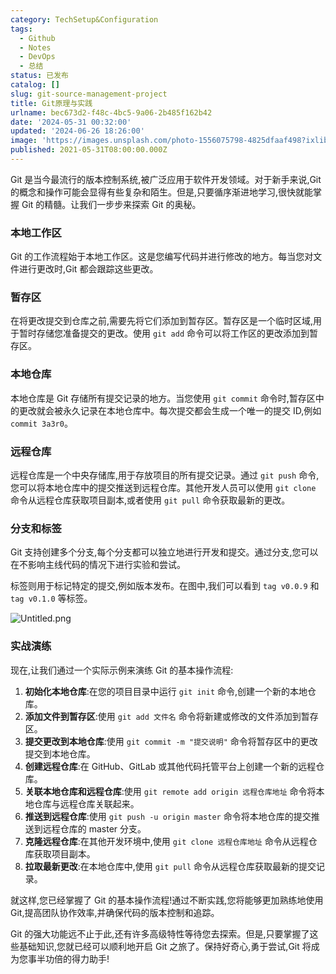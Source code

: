 ```yaml
---
category: TechSetup&Configuration
tags:
  - Github
  - Notes
  - DevOps
  - 总结
status: 已发布
catalog: []
slug: git-source-management-project
title: Git原理与实践
urlname: bec673d2-f48c-4bc5-9a06-2b485f162b42
date: '2024-05-31 00:32:00'
updated: '2024-06-26 18:26:00'
image: 'https://images.unsplash.com/photo-1556075798-4825dfaaf498?ixlib=rb-4.0.3&q=85&fm=jpg&crop=entropy&cs=srgb'
published: 2021-05-31T08:00:00.000Z
---
```


Git 是当今最流行的版本控制系统,被广泛应用于软件开发领域。对于新手来说,Git 的概念和操作可能会显得有些复杂和陌生。但是,只要循序渐进地学习,很快就能掌握 Git 的精髓。让我们一步步来探索 Git 的奥秘。


### 本地工作区


Git 的工作流程始于本地工作区。这是您编写代码并进行修改的地方。每当您对文件进行更改时,Git 都会跟踪这些更改。


### 暂存区


在将更改提交到仓库之前,需要先将它们添加到暂存区。暂存区是一个临时区域,用于暂时存储您准备提交的更改。使用 `git add` 命令可以将工作区的更改添加到暂存区。


### 本地仓库


本地仓库是 Git 存储所有提交记录的地方。当您使用 `git commit` 命令时,暂存区中的更改就会被永久记录在本地仓库中。每次提交都会生成一个唯一的提交 ID,例如 `commit 3a3r0`。


### 远程仓库


远程仓库是一个中央存储库,用于存放项目的所有提交记录。通过 `git push` 命令,您可以将本地仓库中的提交推送到远程仓库。其他开发人员可以使用 `git clone` 命令从远程仓库获取项目副本,或者使用 `git pull` 命令获取最新的更改。


### 分支和标签


Git 支持创建多个分支,每个分支都可以独立地进行开发和提交。通过分支,您可以在不影响主线代码的情况下进行实验和尝试。


标签则用于标记特定的提交,例如版本发布。在图中,我们可以看到 `tag v0.0.9` 和 `tag v0.1.0` 等标签。


![Untitled.png](https://prod-files-secure.s3.us-west-2.amazonaws.com/5d24fe63-e567-4804-86f9-9fdc62e13082/77b77e01-3aab-4add-bdbd-7f489727861d/Untitled.png?X-Amz-Algorithm=AWS4-HMAC-SHA256&X-Amz-Content-Sha256=UNSIGNED-PAYLOAD&X-Amz-Credential=ASIAZI2LB466XWKFBRYT%2F20250305%2Fus-west-2%2Fs3%2Faws4_request&X-Amz-Date=20250305T213354Z&X-Amz-Expires=3600&X-Amz-Security-Token=IQoJb3JpZ2luX2VjENb%2F%2F%2F%2F%2F%2F%2F%2F%2F%2FwEaCXVzLXdlc3QtMiJGMEQCICwMcxbQMD%2F3Q5lmP8KG3%2FplXdL%2FFrMMvf5ZpzimrgofAiArEWL5S3kbaxfB11DeU0GlsYJde5dlvhyAeQ%2Bc5WQDnir%2FAwgeEAAaDDYzNzQyMzE4MzgwNSIMb5Io20kRas9xL7%2BHKtwD1Po%2F0WRzqvHNLTmO605FwqaaSiUKccV8tVlafgWuCx9grlMVZ4pjqed%2F50OTBQLEjUaej9i8rLVm1mh61m8mXB1iqMu56uA00DoGRROinSWYCEJaZimkFm8nzNz5%2FrXvAQ9ZtZqDlmFnDGclcFahq9ofVbxdRNFTKyFSkDSTp%2BuZocD0xVBrbNg7UXn%2BjYX%2FTnwdaPr%2B%2F%2BujnGaXQy1w0t4caFBub05kS6jdhEU3hUZTeQeUU3pJENo%2BjKem4zpntuMnxnf69TG8NDtT3hz62RkBb52IlWdNW5QFpKB1HtB7Z%2B4RmsjuKBWKMZ%2BV6DE4aarqx7rM5nvkMfdQ%2BzReapbmxIl%2BvM3bROrdZKuK9hw3zLbS9TfjZSEiKE2AoqglqL6MNFPf43FqLm5An5BVao8wHk8GnB%2BNPsn3Y3G8CFrtB6KfT8pgMzD49MvFz%2FHdjTaMgVRolYvv19btFZuAwSJxAbm6sV0T8if7OxHQ11J0qjOe3G0%2B1I26%2FRw2wT9idCMZ1PXIvxSvKCqXBaQKYpMaoy3fY%2B1Dy3L78mo%2FrMEDM77cZ%2BZ21nsBLVGGT%2BHIu0dMxwWRCwO%2BUERX89qwWmVoz2FJJKgwrBOEq%2BYKE4a7yst2yAILV%2BhbbbwwwICjvgY6pgGbFpHJatDhfe9QgzoFvDvpjNPQY9ggh4tohzoR7Qrp2wLI7aeBRF9vgu6k03EqsSY%2FSIOvNv0%2FY4KmotlfkQPOxq%2FUcNmvlz5008iNdu%2FO%2FCwiSj1dPtO5HVDHSUTLvf5jjz49QVX7qNEulH81Ea36IbhK8wj1LNt%2FFZy6I065SUONifatyMCT7AG5eZioA9XhmiBXxgGJ45l0WDPGLcwSjxSefxH9&X-Amz-Signature=11c6e618355070d64218b4801be44d61e4c5d377481617723f888c7cd3c7699f&X-Amz-SignedHeaders=host&x-id=GetObject)


### 实战演练


现在,让我们通过一个实际示例来演练 Git 的基本操作流程:

1. **初始化本地仓库**:在您的项目目录中运行 `git init` 命令,创建一个新的本地仓库。
2. **添加文件到暂存区**:使用 `git add 文件名` 命令将新建或修改的文件添加到暂存区。
3. **提交更改到本地仓库**:使用 `git commit -m "提交说明"` 命令将暂存区中的更改提交到本地仓库。
4. **创建远程仓库**:在 GitHub、GitLab 或其他代码托管平台上创建一个新的远程仓库。
5. **关联本地仓库和远程仓库**:使用 `git remote add origin 远程仓库地址` 命令将本地仓库与远程仓库关联起来。
6. **推送到远程仓库**:使用 `git push -u origin master` 命令将本地仓库的提交推送到远程仓库的 master 分支。
7. **克隆远程仓库**:在其他开发环境中,使用 `git clone 远程仓库地址` 命令从远程仓库获取项目副本。
8. **拉取最新更改**:在本地仓库中,使用 `git pull` 命令从远程仓库获取最新的提交记录。

就这样,您已经掌握了 Git 的基本操作流程!通过不断实践,您将能够更加熟练地使用 Git,提高团队协作效率,并确保代码的版本控制和追踪。


Git 的强大功能远不止于此,还有许多高级特性等待您去探索。但是,只要掌握了这些基础知识,您就已经可以顺利地开启 Git 之旅了。保持好奇心,勇于尝试,Git 将成为您事半功倍的得力助手!

